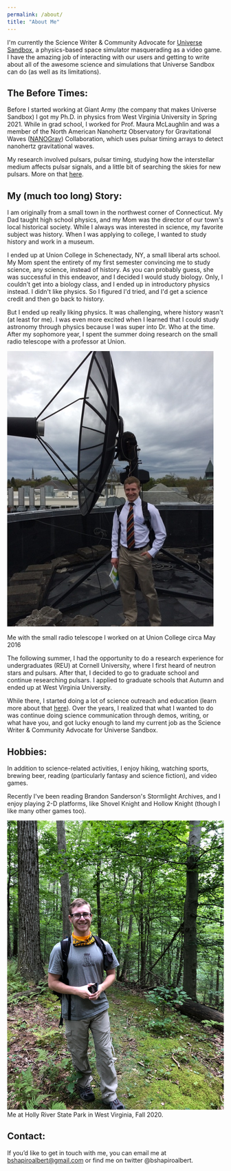 ```yaml
---
permalink: /about/
title: "About Me"
---
```

I'm currently the Science Writer & Community Advocate for [Universe Sandbox](https://universesandbox.com/), a physics-based space simulator masquerading as a video game. I have the amazing job of interacting with our users and getting to write about all of the awesome science and simulations that Universe Sandbox can do (as well as its limitations).

## The Before Times:

Before I started working at Giant Army (the company that makes Universe Sandbox) I got my Ph.D. in physics from West Virginia University in Spring 2021. While in grad school, I worked for Prof. Maura McLaughlin and was a member of the North American Nanohertz Observatory for Gravitational Waves ([NANOGrav](http://nanograv.org/)) Collaboration, which uses pulsar timing arrays to detect nanohertz gravitational waves.

My research involved pulsars, pulsar timing, studying how the interstellar medium affects pulsar signals, and a little bit of searching the skies for new pulsars. More on that [here](research.md).

## My (much too long) Story:

I am originally from a small town in the northwest corner of Connecticut. My Dad taught high school physics, and my Mom was the director of our town's local historical society. While I always was interested in science, my favorite subject was history. When I was applying to college, I wanted to study history and work in a museum. 

I ended up at Union College in Schenectady, NY, a small liberal arts school. My Mom spent the entirety of my first semester convincing me to study science, any science, instead of history. As you can probably guess, she was successful in this endeavor, and I decided I would study biology. Only, I couldn't get into a biology class, and I ended up in introductory physics instead. I didn't like physics. So I figured I'd tried, and I'd get a science credit and then go back to history.

But I ended up really liking physics. It was challenging, where history wasn't (at least for me). I was even more excited when I learned that I could study astronomy through physics because I was super into Dr. Who at the time. After my sophomore year, I spent the summer doing research on the small radio telescope with a professor at Union.

![alt text](../assets/images/SRT.JPG)

Me with the small radio telescope I worked on at Union College circa May 2016

The following summer, I had the opportunity to do a research experience for undergraduates (REU) at Cornell University, where I first heard of neutron stars and pulsars. After that, I decided to go to graduate school and continue researching pulsars. I applied to graduate schools that Autumn and ended up at West Virginia University.

While there, I started doing a lot of science outreach and education (learn more about that [here](outreach.md)). Over the years, I realized that what I wanted to do was continue doing science communication through demos, writing, or what have you, and got lucky enough to land my current job as the Science Writer & Community Advocate for Universe Sandbox.

## Hobbies:

In addition to science-related activities, I enjoy hiking, watching sports, brewing beer, reading (particularly fantasy and science fiction), and video games. 

Recently I've been reading Brandon Sanderson's Stormlight Archives, and I enjoy playing 2-D platforms, like Shovel Knight and Hollow Knight (though I like many other games too).

![alt text](../assets/images/Me_Hiking.JPG)
Me at Holly River State Park in West Virginia, Fall 2020.

## Contact:

If you’d like to get in touch with me, you can email me at bshapiroalbert@gmail.com or find me on twitter @bshapiroalbert.
